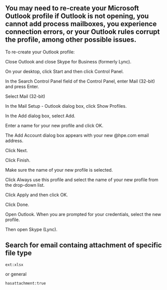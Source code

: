 ## You may need to re-create your Microsoft Outlook profile if Outlook is not opening, you cannot add process mailboxes, you experience connection errors, or your Outlook rules corrupt the profile, among other possible issues.

To re-create your Outlook profile:

Close Outlook and close Skype for Business (formerly Lync).

On your desktop, click Start and then click Control Panel.

In the Search Control Panel field of the Control Panel, enter Mail (32-bit) and press Enter.

Select Mail (32-bit)

In the Mail Setup - Outlook dialog box, click Show Profiles.

In the Add dialog box, select Add.

Enter a name for your new profile and click OK.

The Add Account dialog box appears with your new @hpe.com email address.

Click Next.

Click Finish.

Make sure the name of your new profile is selected.

Click Always use this profile and select the name of your new profile from the drop-down list.

Click Apply and then click OK.

Click Done.

Open Outlook. When you are prompted for your credentials, select the new profile.

Then open Skype (Lync).

## Search for email containg attachment of specific file type

`ext:xlsx`

or general

`hasattachment:true`
